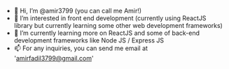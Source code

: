 - 👋 Hi, I’m @amir3799 (you can call me Amir!)
- 👀 I’m interested in front end development (currently using ReactJS library but currently learning some other web development frameworks)
- 🌱 I’m currently learning more on ReactJS and some of back-end development frameworks like Node JS / Express JS
- 📫 For any inquiries, you can send me email at 'amirfadil3799@gmail.com'

<!---
amir3799/amir3799 is a ✨ special ✨ repository because its `README.md` (this file) appears on your GitHub profile.
You can click the Preview link to take a look at your changes.
--->
